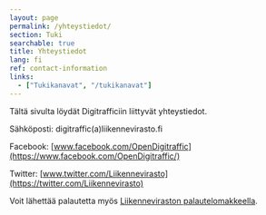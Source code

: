 ```yaml
---
layout: page
permalink: /yhteystiedot/
section: Tuki
searchable: true
title: Yhteystiedot
lang: fi
ref: contact-information
links:
  - ["Tukikanavat", "/tukikanavat"]
---
```


Tältä sivulta löydät Digitrafficiin liittyvät yhteystiedot.

Sähköposti: digitraffic(a)liikennevirasto.fi

Facebook: [www.facebook.com/OpenDigitraffic](https://www.facebook.com/OpenDigitraffic/)

Twitter: [www.twitter.com/Liikennevirasto](https://twitter.com/Liikennevirasto)

Voit lähettää palautetta myös [Liikenneviraston palautelomakkeella](http://www.liikennevirasto.fi/yhteystiedot/palaute#.Wc30cBNL9oM).
